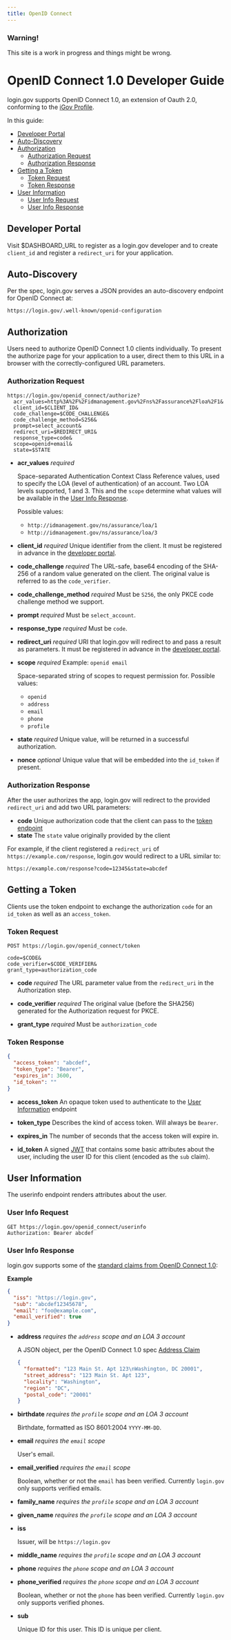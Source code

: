 ```yaml
---
title: OpenID Connect
---
```


<div class="usa-alert usa-alert-warning">
  <div class="usa-alert-body">
    <h3 class="usa-alert-heading">Warning!</h3>
    <p class="usa-alert-text">This site is a work in progress and things might be wrong.</p>
  </div>
</div>

# OpenID Connect 1.0 Developer Guide

login.gov supports OpenID Connect 1.0, an extension of Oauth 2.0, conforming to the [iGov Profile][igov-profile].

[igov-profile]: http://openid.net/wg/igov/

In this guide:

<!-- MarkdownTOC depth="4" autolink="true" bracket="round" -->

- [Developer Portal](#developer-portal)
- [Auto-Discovery](#auto-discovery)
- [Authorization](#authorization)
  - [Authorization Request](#authorization-request)
  - [Authorization Response](#authorization-response)
- [Getting a Token](#getting-a-token)
  - [Token Request](#token-request)
  - [Token Response](#token-response)
- [User Information](#user-information)
  - [User Info Request](#user-info-request)
  - [User Info Response](#user-info-response)

<!-- /MarkdownTOC -->

## Developer Portal

Visit $DASHBOARD_URL to register as a login.gov developer and to create `client_id` and register a `redirect_uri` for your application.

## Auto-Discovery

Per the spec, login.gov serves a JSON provides an auto-discovery endpoint for OpenID Connect at:

```
https://login.gov/.well-known/openid-configuration
```

## Authorization

Users need to authorize OpenID Connect 1.0 clients individually. To present the authorize page for your application to a user, direct them to this URL in a browser with the correctly-configured URL parameters.

### Authorization Request

```
https://login.gov/openid_connect/authorize?
  acr_values=http%3A%2F%2Fidmanagement.gov%2Fns%2Fassurance%2Floa%2F1&
  client_id=$CLIENT_ID&
  code_challenge=$CODE_CHALLENGE&
  code_challenge_method=S256&
  prompt=select_account&
  redirect_uri=$REDIRECT_URI&
  response_type=code&
  scope=openid+email&
  state=$STATE
```

* **acr_values** *required*

  Space-separated Authentication Context Class Reference values, used to specify the LOA (level of authentication) of an account. Two LOA levels supported, 1 and 3. This and the `scope` determine what values will be available in the [User Info Response](#user-info-response).

  Possible values:
    - `http://idmanagement.gov/ns/assurance/loa/1`
    - `http://idmanagement.gov/ns/assurance/loa/3`

* **client_id** *required*
  Unique identifier from the client. It must be registered in advance in the [developer portal](#developer-portal).

* **code_challenge** *required*
  The URL-safe, base64 encoding of the SHA-256 of a random value generated on the client. The original value is referred to as the `code_verifier`.

* **code_challenge_method** *required*
  Must be `S256`, the only PKCE code challenge method we support.

* **prompt** *required*
  Must be `select_account`.

* **response_type** *required*
  Must be `code`.

* **redirect_uri** *required*
  URI that login.gov will redirect to and pass a result as parameters. It must be registered in advance in the [developer portal](#developer-portal).

* **scope** *required*
  Example: `openid email`

  Space-separated string of scopes to request permission for.
  Possible values:
   - `openid`
   - `address`
   - `email`
   - `phone`
   - `profile`


* **state** *required*
  Unique value, will be returned in a successful authorization.

* **nonce** *optional*
  Unique value that will be embedded into the `id_token` if present.

### Authorization Response

After the user authorizes the app, login.gov will redirect to the provided `redirect_uri` and add two URL parameters:

- **code**
  Unique authorization code that the client can pass to the [token endpoint](#getting-a-token)
- **state**
  The `state` value originally provided by the client

For example, if the client registered a `redirect_uri` of `https://example.com/response`, login.gov would redirect to a URL similar to:

```
https://example.com/response?code=12345&state=abcdef
```

## Getting a Token

Clients use the token endpoint to exchange the authorization `code` for an `id_token` as well as an `access_token`.

### Token Request

```
POST https://login.gov/openid_connect/token

code=$CODE&
code_verifier=$CODE_VERIFIER&
grant_type=authorization_code
```

* **code** *required*
  The URL parameter value from the `redirect_uri` in the Authorization step.

* **code_verifier** *required*
  The original value (before the SHA256) generated for the Authorization request for PKCE.

* **grant_type** *required*
  Must be `authorization_code`

### Token Response

```json
{
  "access_token": "abcdef",
  "token_type": "Bearer",
  "expires_in": 3600,
  "id_token": ""
}
```

 * **access_token**
    An opaque token used to authenticate to the [User Information](#user-information) endpoint

 * **token_type**
    Describes the kind of access token. Will always be `Bearer`.

 * **expires_in**
    The number of seconds that the access token will expire in.

 * **id_token**
    A signed [JWT][jwt] that contains some basic attributes about the user, including the user ID for this client (encoded as the `sub` claim).

[jwt]: https://jwt.io/

## User Information

The userinfo endpoint renders attributes about the user.

### User Info Request

```
GET https://login.gov/openid_connect/userinfo
Authorization: Bearer abcdef
```

### User Info Response

login.gov supports some of the [standard claims from OpenID Connect 1.0][standard-claims]:

[standard-claims]: http://openid.net/specs/openid-connect-core-1_0.html#StandardClaims
[address-claim]: http://openid.net/specs/openid-connect-core-1_0.html#AddressClaim

**Example**
```json
{
  "iss": "https://login.gov",
  "sub": "abcdef12345678",
  "email": "foo@example.com",
  "email_verified": true
}
```

 * **address** *requires the `address` scope and an LOA 3 account*

   A JSON object, per the OpenID Connect 1.0 spec [Address Claim][address-claim]

   ```json
   {
     "formatted": "123 Main St. Apt 123\nWashington, DC 20001",
     "street_address": "123 Main St. Apt 123",
     "locality": "Washington",
     "region": "DC",
     "postal_code": "20001"
   }
   ```

 * **birthdate** *requires the `profile` scope and an LOA 3 account*

   Birthdate, formatted as ISO 8601:2004 `YYYY-MM-DD`.

 * **email** *requires the `email` scope*

   User's email.

 * **email_verified** *requires the `email` scope*

   Boolean, whether or not the `email` has been verified. Currently `login.gov` only supports verified emails.

 * **family_name** *requires the `profile` scope and an LOA 3 account*

 * **given_name** *requires the `profile` scope and an LOA 3 account*

 * **iss**

   Issuer, will be `https://login.gov`

 * **middle_name** *requires the `profile` scope and an LOA 3 account*

 * **phone** *requires the `phone` scope and an LOA 3 account*

 * **phone_verified** *requires the `phone` scope and an LOA 3 account*

   Boolean, whether or not the `phone` has been verified. Currently `login.gov` only supports verified phones.

 * **sub**

   Unique ID for this user. This ID is unique per client.
